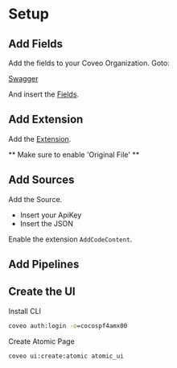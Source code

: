 # Setup
## Add Fields
Add the fields to your Coveo Organization.
Goto:

[Swagger](https://platform.cloud.coveo.com/docs?urls.primaryName=Field#/Fields/rest_organizations_paramId_indexes_fields_batch_create_post)


And insert the [Fields](Fields\\AddFields.json).

## Add Extension
Add the [Extension](IPE\\AddCodeContent.py).

** Make sure to enable 'Original File' **

## Add Sources
Add the Source.
* Insert your ApiKey
* Insert the JSON

Enable the extension `AddCodeContent`.


## Add Pipelines

## Create the UI
Install CLI

```cmd
coveo auth:login -o=cocospf4amx00
```

Create Atomic Page
```cmd
coveo ui:create:atomic atomic_ui
```
